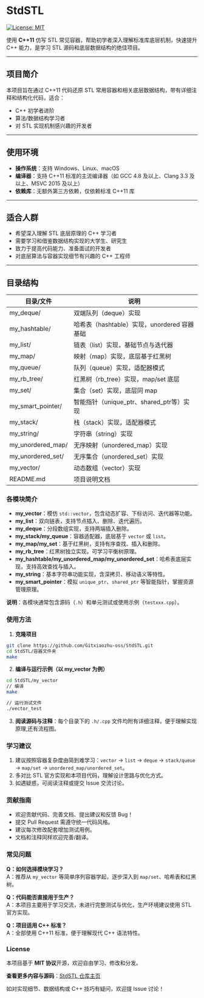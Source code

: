 # StdSTL

[![License: MIT](https://img.shields.io/badge/License-MIT-yellow.svg)](./LICENSE)

使用 **C++11** 仿写 STL 常见容器，帮助初学者深入理解标准库底层机制，快速提升 C++ 能力，是学习 STL 源码和底层数据结构的绝佳项目。

---

## 项目简介

本项目旨在通过 C++11 代码还原 STL 常用容器和相关底层数据结构，带有详细注释和结构化代码，适合：

- C++ 初学者进阶
- 算法/数据结构学习者
- 对 STL 实现机制感兴趣的开发者

---

## 使用环境

- **操作系统**：支持 Windows、Linux、macOS
- **编译器**：支持 C++11 标准的主流编译器（如 GCC 4.8 及以上、Clang 3.3 及以上、MSVC 2015 及以上）
- **依赖库**：无额外第三方依赖，仅依赖标准 C++11 库

---

## 适合人群

- 希望深入理解 STL 底层原理的 C++ 学习者
- 需要学习和借鉴数据结构实现的大学生、研究生
- 致力于提高代码能力、准备面试的开发者
- 对底层算法与容器实现细节有兴趣的 C++ 工程师

---

## 目录结构
| 目录/文件              | 说明                                        |
|------------------------|---------------------------------------------|
| my_deque/              | 双端队列（deque）实现                       |
| my_hashtable/          | 哈希表（hashtable）实现，unordered 容器基础 |
| my_list/               | 链表（list）实现，基础节点与迭代器          |
| my_map/                | 映射（map）实现，底层基于红黑树             |
| my_queue/              | 队列（queue）实现，适配器模式               |
| my_rb_tree/            | 红黑树（rb_tree）实现，map/set 底层         |
| my_set/                | 集合（set）实现，底层同 map                 |
| my_smart_pointer/      | 智能指针（unique_ptr、shared_ptr等）实现    |
| my_stack/              | 栈（stack）实现，适配器模式                 |
| my_string/             | 字符串（string）实现                        |
| my_unordered_map/      | 无序映射（unordered_map）实现               |
| my_unordered_set/      | 无序集合（unordered_set）实现               |
| my_vector/             | 动态数组（vector）实现                      |
| README.md              | 项目说明文档                                |

### 各模块简介
- **my_vector**：模仿 `std::vector`，包含动态扩容、下标访问、迭代器等功能。
- **my_list**：双向链表，支持节点插入、删除、迭代遍历。
- **my_deque**：分段数组实现，支持两端插入删除。
- **my_stack/my_queue**：容器适配器，底层基于 `vector` 或 `list`。
- **my_map/my_set**：基于红黑树，支持有序查找、插入和删除。
- **my_rb_tree**：红黑树独立实现，可学习平衡树原理。
- **my_hashtable/my_unordered_map/my_unordered_set**：哈希表底层实现，支持高效查找与插入。
- **my_string**：基本字符串功能实现，含深拷贝、移动语义等特性。
- **my_smart_pointer**：模拟 `unique_ptr`、`shared_ptr` 等智能指针，掌握资源管理原理。

**说明**：各模块通常包含源码（`.h`）和单元测试或使用示例（`testxxx.cpp`）。

### 使用方法
1. **克隆项目**
```bash
git clone https://github.com/Gitxiaozhu-oss/StdSTL.git
cd StdSTL/容器文件夹
make
```

2. **编译与运行示例（以 my_vector 为例）**
```bash
cd StdSTL/my_vector
// 编译
make

// 运行测试文件
./vector_test
```

3. **阅读源码与注释**：每个目录下的 `.h/.cpp` 文件均附有详细注释，便于理解实现原理,还有流程图。

### 学习建议
1. 建议按照容器复杂度由简到难学习：`vector` → `list` → `deque` → `stack/queue` → `map/set` → `unordered_map/unordered_set`。
2. 多对比 STL 官方实现和本项目代码，理解设计思路与优化方式。
3. 如遇疑惑，可阅读注释或提交 Issue 交流讨论。

### 贡献指南
- 欢迎贡献代码、完善文档、提出建议和反馈 Bug！
- 提交 Pull Request 需遵守统一代码风格。
- 建议每次修改配套增加测试用例。
- 文档和注释同样欢迎完善/翻译。

### 常见问题
**Q：如何选择模块学习？**  
A：推荐从 `my_vector` 等简单序列容器学起，逐步深入到 `map/set`、哈希表和红黑树。

**Q：代码能否直接用于生产？**  
A：本项目主要用于学习交流，未进行完整测试与优化，生产环境建议使用 STL 官方实现。

**Q：项目适用 C++ 标准？**  
A：全部使用 C++11 标准，便于理解现代 C++ 语法特性。

### License
本项目基于 **MIT 协议**开源，欢迎自由学习、修改和分发。

**查看更多内容与源码**：[StdSTL 仓库主页](https://github.com/Gitxiaozhu-oss/StdSTL.git)

如对实现细节、数据结构或 C++ 技巧有疑问，欢迎提 Issue 讨论！
